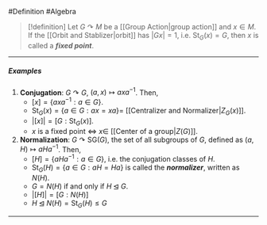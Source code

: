 #Definition #Algebra

> [!definition]
> Let $G \curvearrowright M$ be a [[Group Action|group action]] and $x\in M$. If the [[Orbit and Stablizer|orbit]] has $|Gx|=1$, i.e. $\text{St}_{G}(x)=G$, then $x$ is called a ***fixed point***.

---
##### Examples
1. **Conjugation**: $G \curvearrowright G$, $(a,x)\mapsto axa^{-1}$. Then, 
	- $[x]=\{ axa^{-1}:a\in G \}$.
	- $\text{St}_{G}(x)=\{ a\in G:ax=xa \}=$ [[Centralizer and Normalizer|$Z_{G}(x)$]].
	- $\left| [x] \right|=[G:\text{St}_{G}(x)]$. 
	- $x$ is a fixed point $\iff$ $x\in$ [[Center of a group|$Z(G)$]].
2. **Normalization**: $G\curvearrowright\text{SG}(G)$, the set of all subgroups of $G$, defined as $(a,H)\mapsto aHa^{-1}$. Then, 
	- $[H]=\{ aHa^{-1}:a\in G \}$, i.e. the conjugation classes of $H$.
	- $\text{St}_{G}(H)=\{ a\in G:aH=Ha \}$ is called the ***normalizer***, written as $N(H)$.
	- $G=N(H)$ if and only if $H\unlhd G$.
	- $\left| [H] \right|=[G:N(H)]$
	- $H\unlhd N(H)= \text{St}_{G}(H)\leq G$
---
